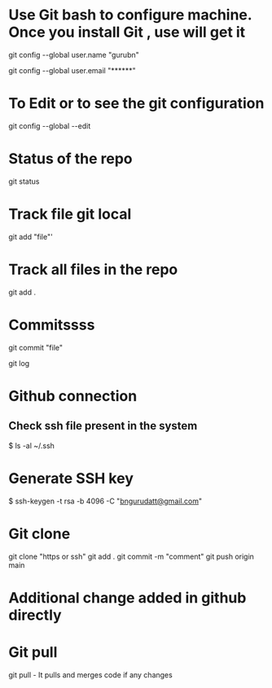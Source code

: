 # Use Git bash to configure machine. Once you install Git , use will get it
git config --global user.name "gurubn"

git config --global user.email "******"

# To Edit or to see the git configuration
git config --global --edit

# Status of the repo
git status

# Track file git local
git add "file"'

# Track all files in the repo
git add .

# Commitssss
git commit "file"

git log

# Github connection
## Check ssh file present  in the system
$ ls -al ~/.ssh

# Generate SSH key
$ ssh-keygen -t rsa -b 4096 -C "bngurudatt@gmail.com"

# Git clone
git clone "https or ssh"
git add .
git commit -m "comment"
git push origin main

# Additional change added in github directly

# Git pull
git pull - It pulls and merges code if any changes
